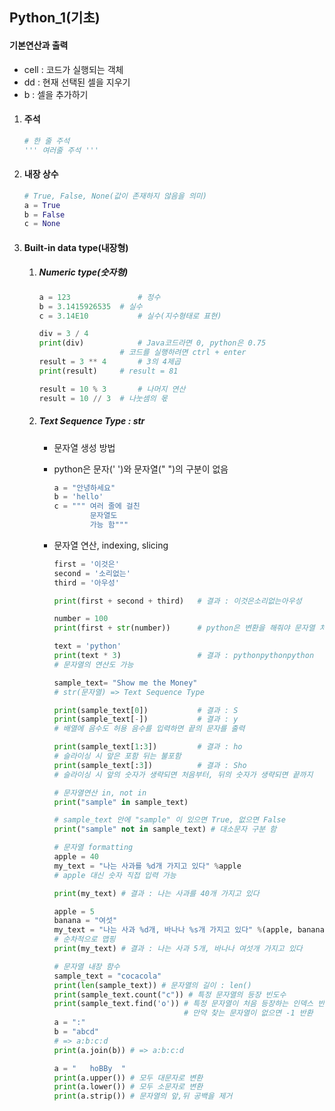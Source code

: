 ## Python_1(기초)

#### 기본연산과 출력

- cell : 코드가 실행되는 객체
- dd : 현재 선택된 셀을 지우기
- b : 셀을 추가하기

1. #### 주석

   ```python
   # 한 줄 주석
   ''' 여러줄 주석 ''' 
   ```

2. #### 내장 상수

   ```python
   # True, False, None(값이 존재하지 않음을 의미)
   a = True
   b = False
   c = None
   ```

3. #### Built-in data type(내장형)

   1. ##### Numeric type(숫자형)

      ```python
      a = 123				# 정수
      b = 3.1415926535	# 실수
      c = 3.14E10			# 실수(지수형태로 표현)
      
      div = 3 / 4
      print(div)			# Java코드라면 0, python은 0.75
      					# 코드를 실행하려면 ctrl + enter
      result = 3 ** 4		# 3의 4제곱
      print(result)		# result = 81
      
      result = 10 % 3		# 나머지 연산
      result = 10 // 3	# 나눗셈의 몫
      ```

   2. ##### Text Sequence Type : str

      - 문자열 생성 방법

      - python은 문자(' ')와 문자열(" ")의 구분이 없음

        ```python
        a = "안녕하세요"
        b = 'hello'
        c = """ 여러 줄에 걸친
        		문자열도
        		가능 함"""
        ```

      - 문자열 연산, indexing, slicing

        ```python
        first = '이것은'
        second = '소리없는'
        third = '아우성'
        
        print(first + second + third)	# 결과 : 이것은소리없는아우성
        
        number = 100
        print(first + str(number))		# python은 변환을 해줘야 문자열 처리
        
        text = 'python'
        print(text * 3)					# 결과 : pythonpythonpython
        # 문자열의 연산도 가능
        
        sample_text= "Show me the Money"
        # str(문자열) => Text Sequence Type
        
        print(sample_text[0])			# 결과 : S
        print(sample_text[-])			# 결과 : y
        # 배열에 음수도 허용 음수를 입력하면 끝의 문자를 출력
        
        print(sample_text[1:3])			# 결과 : ho
        # 슬라이싱 시 앞은 포함 뒤는 불포함
        print(sample_text[:3])			# 결과 : Sho
        # 슬라이싱 시 앞의 숫자가 생략되면 처음부터, 뒤의 숫자가 생략되면 끝까지
        
        # 문자열연산 in, not in
        print("sample" in sample_text)
        
        # sample_text 안에 "sample" 이 있으면 True, 없으면 False
        print("sample" not in sample_text) # 대소문자 구분 함
        
        # 문자열 formatting
        apple = 40
        my_text = "나는 사과를 %d개 가지고 있다" %apple 
        # apple 대신 숫자 직접 입력 가능
        
        print(my_text) # 결과 : 나는 사과를 40개 가지고 있다
        
        apple = 5
        banana = "여섯"
        my_text = "나는 사과 %d개, 바나나 %s개 가지고 있다" %(apple, banana) 
        # 순차적으로 맵핑
        print(my_text) # 결과 : 나는 사과 5개, 바나나 여섯개 가지고 있다
        
        # 문자열 내장 함수
        sample_text = "cocacola"
        print(len(sample_text)) # 문자열의 길이 : len()
        print(sample_text.count("c")) # 특정 문자열의 등장 빈도수
        print(sample_text.find('o')) # 특정 문자열이 처음 등장하는 인덱스 반환
                                     # 만약 찾는 문자열이 없으면 -1 반환
        a = ":"
        b = "abcd"
        # => a:b:c:d
        print(a.join(b)) # => a:b:c:d
        
        a = "   hoBBy  "
        print(a.upper()) # 모두 대문자로 변환
        print(a.lower()) # 모두 소문자로 변환
        print(a.strip()) # 문자열의 앞,뒤 공백을 제거
        ```
